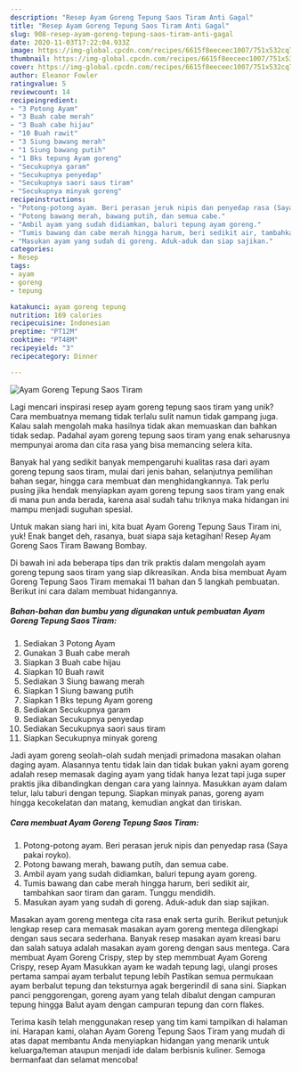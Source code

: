 ```yaml
---
description: "Resep Ayam Goreng Tepung Saos Tiram Anti Gagal"
title: "Resep Ayam Goreng Tepung Saos Tiram Anti Gagal"
slug: 908-resep-ayam-goreng-tepung-saos-tiram-anti-gagal
date: 2020-11-03T17:22:04.933Z
image: https://img-global.cpcdn.com/recipes/6615f8eeceec1007/751x532cq70/ayam-goreng-tepung-saos-tiram-foto-resep-utama.jpg
thumbnail: https://img-global.cpcdn.com/recipes/6615f8eeceec1007/751x532cq70/ayam-goreng-tepung-saos-tiram-foto-resep-utama.jpg
cover: https://img-global.cpcdn.com/recipes/6615f8eeceec1007/751x532cq70/ayam-goreng-tepung-saos-tiram-foto-resep-utama.jpg
author: Eleanor Fowler
ratingvalue: 5
reviewcount: 14
recipeingredient:
- "3 Potong Ayam"
- "3 Buah cabe merah"
- "3 Buah cabe hijau"
- "10 Buah rawit"
- "3 Siung bawang merah"
- "1 Siung bawang putih"
- "1 Bks tepung Ayam goreng"
- "Secukupnya garam"
- "Secukupnya penyedap"
- "Secukupnya saori saus tiram"
- "Secukupnya minyak goreng"
recipeinstructions:
- "Potong-potong ayam. Beri perasan jeruk nipis dan penyedap rasa (Saya pakai royko)."
- "Potong bawang merah, bawang putih, dan semua cabe."
- "Ambil ayam yang sudah didiamkan, baluri tepung ayam goreng."
- "Tumis bawang dan cabe merah hingga harum, beri sedikit air, tambahkan saor tiram dan garam. Tunggu mendidih."
- "Masukan ayam yang sudah di goreng. Aduk-aduk dan siap sajikan."
categories:
- Resep
tags:
- ayam
- goreng
- tepung

katakunci: ayam goreng tepung 
nutrition: 169 calories
recipecuisine: Indonesian
preptime: "PT12M"
cooktime: "PT48M"
recipeyield: "3"
recipecategory: Dinner

---
```



![Ayam Goreng Tepung Saos Tiram](https://img-global.cpcdn.com/recipes/6615f8eeceec1007/751x532cq70/ayam-goreng-tepung-saos-tiram-foto-resep-utama.jpg)

Lagi mencari inspirasi resep ayam goreng tepung saos tiram yang unik? Cara membuatnya memang tidak terlalu sulit namun tidak gampang juga. Kalau salah mengolah maka hasilnya tidak akan memuaskan dan bahkan tidak sedap. Padahal ayam goreng tepung saos tiram yang enak seharusnya mempunyai aroma dan cita rasa yang bisa memancing selera kita.

Banyak hal yang sedikit banyak mempengaruhi kualitas rasa dari ayam goreng tepung saos tiram, mulai dari jenis bahan, selanjutnya pemilihan bahan segar, hingga cara membuat dan menghidangkannya. Tak perlu pusing jika hendak menyiapkan ayam goreng tepung saos tiram yang enak di mana pun anda berada, karena asal sudah tahu triknya maka hidangan ini mampu menjadi suguhan spesial.

Untuk makan siang hari ini, kita buat Ayam Goreng Tepung Saus Tiram ini, yuk! Enak banget deh, rasanya, buat siapa saja ketagihan! Resep Ayam Goreng Saos Tiram Bawang Bombay.


Di bawah ini ada beberapa tips dan trik praktis dalam mengolah ayam goreng tepung saos tiram yang siap dikreasikan. Anda bisa membuat Ayam Goreng Tepung Saos Tiram memakai 11 bahan dan 5 langkah pembuatan. Berikut ini cara dalam membuat hidangannya.

<!--inarticleads1-->

##### Bahan-bahan dan bumbu yang digunakan untuk pembuatan Ayam Goreng Tepung Saos Tiram:

1. Sediakan 3 Potong Ayam
1. Gunakan 3 Buah cabe merah
1. Siapkan 3 Buah cabe hijau
1. Siapkan 10 Buah rawit
1. Sediakan 3 Siung bawang merah
1. Siapkan 1 Siung bawang putih
1. Siapkan 1 Bks tepung Ayam goreng
1. Sediakan Secukupnya garam
1. Sediakan Secukupnya penyedap
1. Sediakan Secukupnya saori saus tiram
1. Siapkan Secukupnya minyak goreng


Jadi ayam goreng seolah-olah sudah menjadi primadona masakan olahan daging ayam. Alasannya tentu tidak lain dan tidak bukan yakni ayam goreng adalah resep memasak daging ayam yang tidak hanya lezat tapi juga super praktis jika dibandingkan dengan cara yang lainnya. Masukkan ayam dalam telur, lalu taburi dengan tepung. Siapkan minyak panas, goreng ayam hingga kecokelatan dan matang, kemudian angkat dan tiriskan. 

<!--inarticleads2-->

##### Cara membuat Ayam Goreng Tepung Saos Tiram:

1. Potong-potong ayam. Beri perasan jeruk nipis dan penyedap rasa (Saya pakai royko).
1. Potong bawang merah, bawang putih, dan semua cabe.
1. Ambil ayam yang sudah didiamkan, baluri tepung ayam goreng.
1. Tumis bawang dan cabe merah hingga harum, beri sedikit air, tambahkan saor tiram dan garam. Tunggu mendidih.
1. Masukan ayam yang sudah di goreng. Aduk-aduk dan siap sajikan.


Masakan ayam goreng mentega cita rasa enak serta gurih. Berikut petunjuk lengkap resep cara memasak masakan ayam goreng mentega dilengkapi dengan saus secara sederhana. Banyak resep masakan ayam kreasi baru dan salah satuya adalah masakan ayam goreng dengan saus mentega. Cara membuat Ayam Goreng Crispy, step by step memmbuat Ayam Goreng Crispy, resep Ayam Masukkan ayam ke wadah tepung lagi, ulangi proses pertama sampai ayam terbalut tepung lebih Pastikan semua permukaan ayam berbalut tepung dan teksturnya agak bergerindil di sana sini. Siapkan panci penggorengan, goreng ayam yang telah dibalut dengan campuran tepung hingga Balut ayam dengan campuran tepung dan corn flakes. 

Terima kasih telah menggunakan resep yang tim kami tampilkan di halaman ini. Harapan kami, olahan Ayam Goreng Tepung Saos Tiram yang mudah di atas dapat membantu Anda menyiapkan hidangan yang menarik untuk keluarga/teman ataupun menjadi ide dalam berbisnis kuliner. Semoga bermanfaat dan selamat mencoba!
